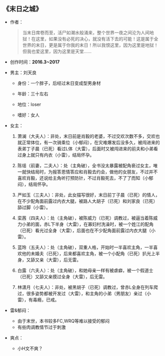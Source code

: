 ## 《末日之城》

- 作者：
  
    > 当末日席卷而至，活尸如潮水般涌来，整个世界一夜之间沦为人间地狱！在这里，如果没有必死的决心，就没有活下去的可能！这是属于全世界的末日，更是属于你我的末日！所以我恨这里，因为这里是地狱！但我也爱这里，因为这里是天堂……

- 创作时间：**2016.3~2017**

- 男主：刘天良

  * 身份：一个胖子，后经过末日变成型男身材
  
  * 年龄：三十左右
  * 地位：loser
  * 嗜好：女人

- 女主：

  1. 萧澜（大夫人）：非处，末日前是肖毅的老婆，不过交欢次数不多，交欢也就正常体位，有一次骑乘位（小郁闷），在灾难爆发后没多久，被闯进来的表弟丁子晨（已死）看过L体（大雷），后面时又被闯进来的前夫和小弟看过身上就只有内衣（小雷），结局怀孕。
   
  2. 陈瑶（前妻，二夫人）：处（主角破），全书没太暴露被配角亵过女主，唯一就快结局时，为报答恩情答应和肖毅去约会，做他的女朋友，不过并不喜欢肖毅，还说给主角听打预防针，不过肖毅死去，不了了而知（小郁闷），结局怀孕。
  3. 严如玉（三夫人）：非处，此女描写很好，末日前丁子晨（已死）的情人，在不少配角面前露过内衣大腿，被路人大胡子（已死）和刘家良（已死）舔过脚（小雷）。
  4. 栾茜（四夫人）：处（主角破），被陈威力（已死）调教过，被逼当着陈威力小弟的面，赤L下半身（大雷），在寡妇村洗澡时，被一个姓江的配角（已死）看光过全身（大雷），后面也在不少配角面前露过内衣大腿（小雷）。
  5. 蓝玲（五夫人）：处（主角破），双重人格，开始时一半喜欢主角，一半喜欢他的未婚夫（已死），后来都喜欢主角，被一个小配角（已死）扒光上半身，又舔又亲（大雷），后无雷。
  6. 白露（六夫人）：处（主角破），和她母亲一样有被虐癖，被一个假道士（已死）又舔又亲摸过全身（大雷），后无雷。
  7. 林潇月（七夫人）：非处，被黑胡子（已死）调教过，曾赤L全身在列车爬过，很多姿势都被开发过（大雷），和主角的小弟（男朋友）亲过（小雷），有毒瘾，已戒。

- 雷&郁闷：

  * 由于末世，本书较多FC,WRQ等难以接受的郁闷
  * 有些肉调教情节过于刺激

- 爽点：
  
  * 小H文不爽？